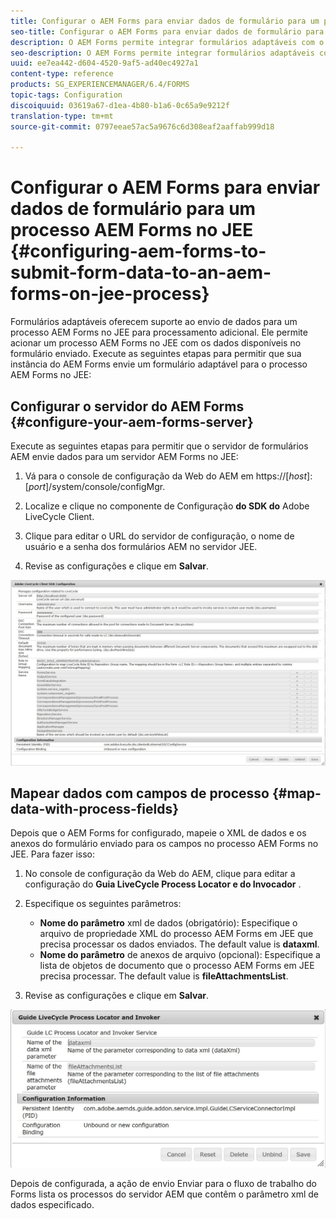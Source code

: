 ```yaml
---
title: Configurar o AEM Forms para enviar dados de formulário para um processo AEM Forms no JEE
seo-title: Configurar o AEM Forms para enviar dados de formulário para um processo AEM Forms no JEE
description: O AEM Forms permite integrar formulários adaptáveis com o AEM Forms em processos JEE para processamento de dados de formulários.
seo-description: O AEM Forms permite integrar formulários adaptáveis com o AEM Forms em processos JEE para processamento de dados de formulários.
uuid: ee7ea442-d604-4520-9af5-ad40ec4927a1
content-type: reference
products: SG_EXPERIENCEMANAGER/6.4/FORMS
topic-tags: Configuration
discoiquuid: 03619a67-d1ea-4b80-b1a6-0c65a9e9212f
translation-type: tm+mt
source-git-commit: 0797eeae57ac5a9676c6d308eaf2aaffab999d18

---
```



# Configurar o AEM Forms para enviar dados de formulário para um processo AEM Forms no JEE {#configuring-aem-forms-to-submit-form-data-to-an-aem-forms-on-jee-process}

Formulários adaptáveis oferecem suporte ao envio de dados para um processo AEM Forms no JEE para processamento adicional. Ele permite acionar um processo AEM Forms no JEE com os dados disponíveis no formulário enviado. Execute as seguintes etapas para permitir que sua instância do AEM Forms envie um formulário adaptável para o processo AEM Forms no JEE:

## Configurar o servidor do AEM Forms {#configure-your-aem-forms-server}

Execute as seguintes etapas para permitir que o servidor de formulários AEM envie dados para um servidor AEM Forms no JEE:

1. Vá para o console de configuração da Web do AEM em https://[*host*]:[*port*]/system/console/configMgr.

1. Localize e clique no componente de Configuração **do SDK do** Adobe LiveCycle Client.
1. Clique para editar o URL do servidor de configuração, o nome de usuário e a senha dos formulários AEM no servidor JEE.
1. Revise as configurações e clique em **Salvar**.

![Configuração do SDK do Adobe LiveCycle Client](assets/clientsdkconfiguration.jpg)

## Mapear dados com campos de processo {#map-data-with-process-fields}

Depois que o AEM Forms for configurado, mapeie o XML de dados e os anexos do formulário enviado para os campos no processo AEM Forms no JEE. Para fazer isso:

1. No console de configuração da Web do AEM, clique para editar a configuração do **Guia LiveCycle Process Locator e do Invocador** .
1. Especifique os seguintes parâmetros:

   * **Nome do parâmetro** xml de dados (obrigatório): Especifique o arquivo de propriedade XML do processo AEM Forms em JEE que precisa processar os dados enviados. The default value is **dataxml**.
   * **Nome do parâmetro** de anexos de arquivo (opcional): Especifique a lista de objetos de documento que o processo AEM Forms em JEE precisa processar. The default value is **fileAttachmentsList**.

1. Revise as configurações e clique em **Salvar**.

![Diretrizes do LiveCycle Process Locator e do Invocador](assets/test3.jpg)

Depois de configurada, a ação de envio Enviar para o fluxo de trabalho do Forms lista os processos do servidor AEM que contêm o parâmetro xml de dados especificado.
